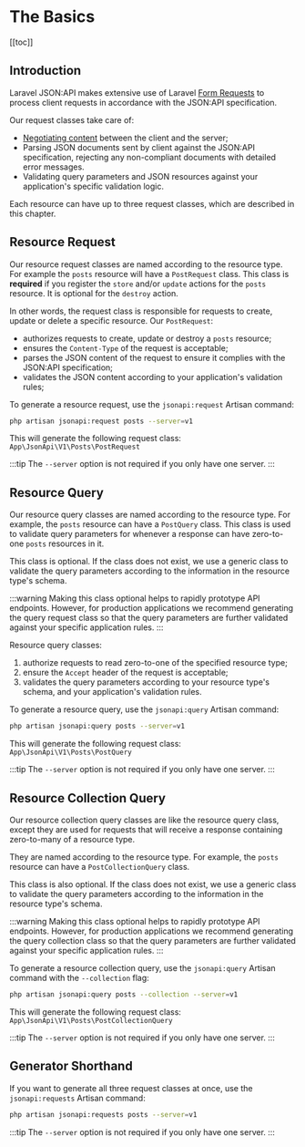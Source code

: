 # The Basics

[[toc]]

## Introduction

Laravel JSON:API makes extensive use of Laravel
[Form Requests](https://laravel.com/docs/validation#form-request-validation)
to process client requests in accordance with the JSON:API specification.

Our request classes take care of:

- [Negotiating content](https://jsonapi.org/format/#content-negotiation)
between the client and the server;
- Parsing JSON documents sent by client against the JSON:API specification,
rejecting any non-compliant documents with detailed error messages.
- Validating query parameters and JSON resources against your application's
specific validation logic.

Each resource can have up to three request classes, which are
described in this chapter.

## Resource Request

Our resource request classes are named according to the resource type.
For example the `posts` resource will have a `PostRequest` class.
This class is **required** if you register the `store` and/or `update` actions
for the `posts` resource. It is optional for the `destroy` action.

In other words, the request class is responsible for requests to
create, update or delete a specific resource. Our `PostRequest`:

- authorizes requests to create, update or destroy a `posts` resource;
- ensures the `Content-Type` of the request is acceptable;
- parses the JSON content of the request to ensure it complies with the
JSON:API specification;
- validates the JSON content according to your application's validation rules;

To generate a resource request, use the `jsonapi:request` Artisan
command:

```bash
php artisan jsonapi:request posts --server=v1
```

This will generate the following request class:
`App\JsonApi\V1\Posts\PostRequest`

:::tip
The `--server` option is not required if you only have one server.
:::

## Resource Query

Our resource query classes are named according to the resource type.
For example, the `posts` resource can have a `PostQuery` class.
This class is used to validate query parameters for whenever a response
can have zero-to-one `posts` resources in it.

This class is optional. If the class does not exist, we use a
generic class to validate the query parameters according to the information
in the resource type's schema.

:::warning
Making this class optional helps to rapidly prototype API
endpoints. However, for production applications we recommend generating
the query request class so that the query parameters are further validated
against your specific application rules.
:::

Resource query classes:

1. authorize requests to read zero-to-one of the specified resource type;
2. ensure the `Accept` header of the request is acceptable;
3. validates the query parameters according to your resource type's schema,
and your application's validation rules.

To generate a resource query, use the `jsonapi:query` Artisan command:

```bash
php artisan jsonapi:query posts --server=v1
```

This will generate the following request class:
`App\JsonApi\V1\Posts\PostQuery`

:::tip
The `--server` option is not required if you only have one server.
:::

## Resource Collection Query

Our resource collection query classes are like the resource query class, except
they are used for requests that will receive a response containing zero-to-many
of a resource type.

They are named according to the resource type. For example, the `posts` resource
can have a `PostCollectionQuery` class.

This class is also optional. If the class does not exist, we use a
generic class to validate the query parameters according to the information
in the resource type's schema.

:::warning
Making this class optional helps to rapidly prototype API
endpoints. However, for production applications we recommend generating
the query collection class so that the query parameters are further validated
against your specific application rules.
:::

To generate a resource collection query, use the `jsonapi:query` Artisan
command with the `--collection` flag:

```bash
php artisan jsonapi:query posts --collection --server=v1
```

This will generate the following request class:
`App\JsonApi\V1\Posts\PostCollectionQuery`

:::tip
The `--server` option is not required if you only have one server.
:::

## Generator Shorthand

If you want to generate all three request classes at once, use the
`jsonapi:requests` Artisan command:

```bash
php artisan jsonapi:requests posts --server=v1
```
:::tip
The `--server` option is not required if you only have one server.
:::

